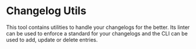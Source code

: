 # Changelog Utils

This tool contains utilities to handle your changelogs for the better.
Its linter can be used to enforce a standard for your changelogs and the CLI can be used to add, update or delete entries.

